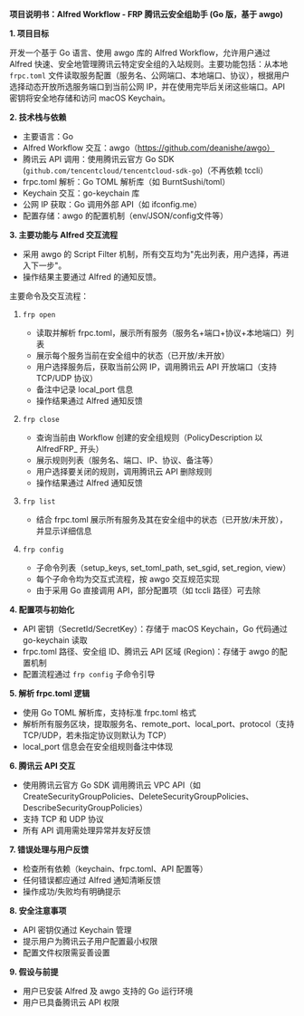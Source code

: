 **项目说明书：Alfred Workflow - FRP 腾讯云安全组助手 (Go 版，基于 awgo)**

**1. 项目目标**

开发一个基于 Go 语言、使用 awgo 库的 Alfred Workflow，允许用户通过 Alfred 快速、安全地管理腾讯云特定安全组的入站规则。主要功能包括：从本地 `frpc.toml` 文件读取服务配置（服务名、公网端口、本地端口、协议），根据用户选择动态开放所选服务端口到当前公网 IP，并在使用完毕后关闭这些端口。API 密钥将安全地存储和访问 macOS Keychain。

**2. 技术栈与依赖**

- 主要语言：Go
- Alfred Workflow 交互：awgo（https://github.com/deanishe/awgo）
- 腾讯云 API 调用：使用腾讯云官方 Go SDK (`github.com/tencentcloud/tencentcloud-sdk-go`)（不再依赖 tccli）
- frpc.toml 解析：Go TOML 解析库（如 BurntSushi/toml）
- Keychain 交互：go-keychain 库
- 公网 IP 获取：Go 调用外部 API（如 ifconfig.me）
- 配置存储：awgo 的配置机制（env/JSON/config文件等）

**3. 主要功能与 Alfred 交互流程**

- 采用 awgo 的 Script Filter 机制，所有交互均为"先出列表，用户选择，再进入下一步"。
- 操作结果主要通过 Alfred 的通知反馈。

主要命令及交互流程：

1. `frp open`
   - 读取并解析 frpc.toml，展示所有服务（服务名+端口+协议+本地端口）列表
   - 展示每个服务当前在安全组中的状态（已开放/未开放）
   - 用户选择服务后，获取当前公网 IP，调用腾讯云 API 开放端口（支持 TCP/UDP 协议）
   - 备注中记录 local_port 信息
   - 操作结果通过 Alfred 通知反馈

2. `frp close`
   - 查询当前由 Workflow 创建的安全组规则（PolicyDescription 以 AlfredFRP_ 开头）
   - 展示规则列表（服务名、端口、IP、协议、备注等）
   - 用户选择要关闭的规则，调用腾讯云 API 删除规则
   - 操作结果通过 Alfred 通知反馈

3. `frp list`
   - 结合 frpc.toml 展示所有服务及其在安全组中的状态（已开放/未开放），并显示详细信息

4. `frp config`
   - 子命令列表（setup_keys, set_toml_path, set_sgid, set_region, view）
   - 每个子命令均为交互式流程，按 awgo 交互规范实现
   - 由于采用 Go 直接调用 API，部分配置项（如 tccli 路径）可去除

**4. 配置项与初始化**

- API 密钥（SecretId/SecretKey）：存储于 macOS Keychain，Go 代码通过 go-keychain 读取
- frpc.toml 路径、安全组 ID、腾讯云 API 区域 (Region)：存储于 awgo 的配置机制
- 配置流程通过 `frp config` 子命令引导

**5. 解析 frpc.toml 逻辑**

- 使用 Go TOML 解析库，支持标准 frpc.toml 格式
- 解析所有服务区块，提取服务名、remote_port、local_port、protocol（支持 TCP/UDP，若未指定协议则默认为 TCP）
- local_port 信息会在安全组规则备注中体现

**6. 腾讯云 API 交互**

- 使用腾讯云官方 Go SDK 调用腾讯云 VPC API（如 CreateSecurityGroupPolicies、DeleteSecurityGroupPolicies、DescribeSecurityGroupPolicies）
- 支持 TCP 和 UDP 协议
- 所有 API 调用需处理异常并友好反馈

**7. 错误处理与用户反馈**

- 检查所有依赖（keychain、frpc.toml、API 配置等）
- 任何错误都应通过 Alfred 通知清晰反馈
- 操作成功/失败均有明确提示

**8. 安全注意事项**

- API 密钥仅通过 Keychain 管理
- 提示用户为腾讯云子用户配置最小权限
- 配置文件权限需妥善设置

**9. 假设与前提**

- 用户已安装 Alfred 及 awgo 支持的 Go 运行环境
- 用户已具备腾讯云 API 权限
